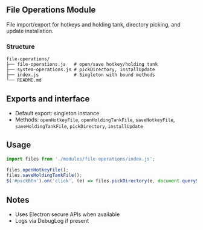 ## File Operations Module

File import/export for hotkeys and holding tank, directory picking, and update installation.

### Structure
```
file-operations/
├── file-operations.js   # open/save hotkey/holding tank
├── system-operations.js # pickDirectory, installUpdate
├── index.js             # Singleton with bound methods
└── README.md
```

## Exports and interface
- Default export: singleton instance
- Methods: `openHotkeyFile`, `openHoldingTankFile`, `saveHotkeyFile`, `saveHoldingTankFile`, `pickDirectory`, `installUpdate`

## Usage
```javascript
import files from './modules/file-operations/index.js';

files.openHotkeyFile();
files.saveHoldingTankFile();
$('#pickBtn').on('click', (e) => files.pickDirectory(e, document.querySelector('#path')));
```

## Notes
- Uses Electron secure APIs when available
- Logs via DebugLog if present